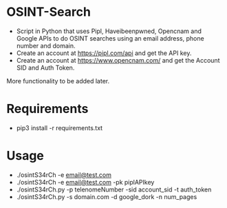 # OSINT-Search
- Script in Python that uses Pipl, Haveibeenpwned, Opencnam and Google APIs to do OSINT searches using an email address, phone number and domain.
- Create an account at https://pipl.com/api and get the API key.
- Create an account at https://www.opencnam.com/ and get the Account SID and Auth Token.

More functionality to be added later.

# Requirements

- pip3 install -r requirements.txt

# Usage

- ./osintS34rCh -e email@test.com
- ./osintS34rCh -e email@test.com -pk piplAPIkey
- ./osintS34rCh.py -p telenomeNumber -sid account_sid -t auth_token
- ./osintS34rCh.py -s domain.com -d google_dork -n num_pages
